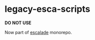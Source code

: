 # legacy-esca-scripts

**DO NOT USE**

Now part of [escalade](https://github.com/escaladesports/escalade/tree/master/packages/esca-scripts) monorepo.
